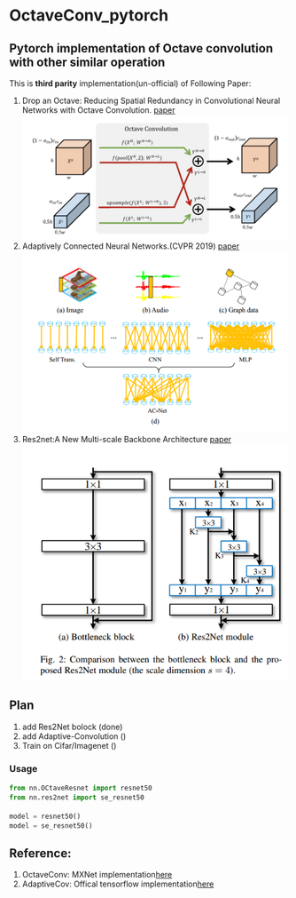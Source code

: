 # OctaveConv_pytorch
## Pytorch implementation of Octave convolution with other similar operation
  This is **third parity** implementation(un-official) of Following Paper:
  1. Drop an Octave: Reducing Spatial Redundancy in Convolutional Neural Networks with Octave Convolution.
  [paper](https://arxiv.org/pdf/1904.05049.pdf)
  ![](fig/octave_conv.png)
  2. Adaptively Connected Neural Networks.(CVPR 2019)
  [paper](https://arxiv.org/abs/1904.03579)
  ![](fig/adaptive_conv.png)
  3. Res2net:A New Multi-scale Backbone Architecture
  [paper](https://arxiv.org/abs/1904.01169)
  ![](fig/res2net.png)
  
## Plan
1. add Res2Net bolock (done)
2. add Adaptive-Convolution ()
3. Train on Cifar/Imagenet ()

### Usage

```python
from nn.OCtaveResnet import resnet50
from nn.res2net import se_resnet50

model = resnet50()
model = se_resnet50()

```


## Reference:
  1. OctaveConv: MXNet implementation[here](https://github.com/terrychenism/OctaveConv)
  2. AdaptiveCov: Offical tensorflow implementation[here](https://github.com/wanggrun/Adaptively-Connected-Neural-Networks)  
